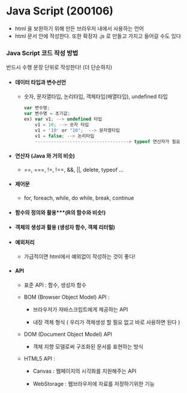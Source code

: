 # Java Script (200106)

- html 을 보완하기 위해 만든 브라우저 내에서 사용하는 언어
- html 문서 안에 작성한다. 또한 확장자 .js 로 만들고 가지고 들어갈 수도 있다



### Java Script  코드 작성 방법

반드시 수행 문장 단위로 작성한다! (더 단순하지)



- #### 데이터 타입과 변수선언

  - 숫자, 문자열타입, 논리타입, 객체타입(배열타입), undefined 타입

    ```javascript
    var 변수명;
    var 변수명 = 초기값;
    ex) var v1; --> undefined 타입
    	v1 = 10; --> 숫자 타입
    	v1 = '10' or "10";  --> 문자열타입
    	v1 = false; --> 논리타입
    	-----------------------------------> typeof 연산자가 필요
    ```



- #### 연산자 (Java 와 거의 비슷)

  - ==,  ===,  !=,  !==,  &&,  ||,  delete,  typeof ... 



- #### 제어문

  - for, foreach, while, do while, break, continue 



- #### 함수의 정의와 활용***(R의 함수와 비슷!)



- #### 객체의 생성과 활용 (생성자 함수, 객체 리터럴)



- #### 예외처리

  - 가급적이면 html에서 예외없이 작성하는 것이 좋다!



- #### API

  - 표준 API : 함수, 생성자 함수

  - BOM (Browser Object Model) API : 

    - 브라우저가 자바스크립트에게 제공하는 API

    - 내장 객체 형식 ( 우리가 객체생성 할 필요 없고 바로 사용하면 된다 )

  - DOM (Document Object Model) API 

    - 객체 지향 모델로써 구조화된 문서를 표현하는 방식

  - HTML5 API : 

    - Canvas : 웹페이지의 시각화를 지원해주는 API 

    - WebStorage : 웹브라우저에 자료를 저장하기위한 기능

